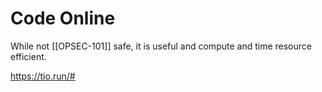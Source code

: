 
# Code Online

While not [[OPSEC-101]] safe, it is useful and compute and time resource efficient.



https://tio.run/#